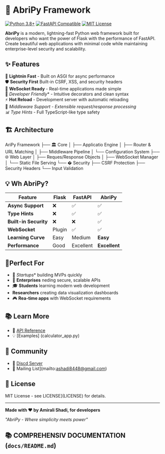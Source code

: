 # 🌟 AbriPy Framework

[![Python 3.8+](https://img.shields.io/badge/python-3.8+-blue.svg)](https://www.python.org/downloads/)
[![FastAPI Compatible](https://img.shields.io/badge/ASGI-compatible-green.svg)](https://asgi.readthedocs.io/)
[![MIT License](https://img.shields.io/badge/license-MIT-blue.svg)](LICENSE)

**AbriPy** is a modern, lightning-fast Python web framework built for developers who want the power of Flask with the performance of FastAPI. Create beautiful web applications with minimal code while maintaining enterprise-level security and scalability.

## ✨ Features

🚀 **Lightnin Fast** - Built on ASGI for async performance  
🛡️ **Security First**  Built-in CSRF, XSS, and security headers  
🔌 **WeSocket Ready** - Real-time applications made simple  
🎨 *Developer Friendly** - Intuitive decorators and clean syntax  
⚡ **Hot Reload** - Development server with automatic reloading  
🔧 **Middleware Support* - Extensible request/response processing  
📊 *Type Hints** - Full TypeScript-like type safety  

## 🏗️ Architecture


AriPy Framework
├── 🏛️ Core
│   ├── Applicatio Engine
│   ├── Router & URL Matching
│   ├── Middleware Pipeline
│   └── Configuration System
├── 🌐 Web Layer
│   ├── Reques/Response Objects
│   ├── WebSocket Manager
│   └── Static File Serving
└── � Security
├── CSRF Protection
├── Security Headers
└── Input Validation

## 💡 Wh AbriPy?

| Feature | Flask | FastAPI | **AbriPy** |
|---------|-------|---------|-----------|
| **Async Support** | ❌ | ✅ | ✅ |
| **Type Hints** | ❌ | ✅ | ✅ |
| **Built-in Security** | ❌ | ❌ | ✅ |
| **WebSocket** | Plugin | ✅ | ✅ |
| **Learning Curve** | Easy | Medium | **Easy** |
| **Performance** | Good | Excellent | **Excellent** |

## 🎯Perfect For

- 🚀 *Startups** building MVPs quickly
- 🏢 **Enterprises** neding secure, scalable APIs
- 🎓 **Students** learning modern web development
-  **Researchers** creating data visualization dashboards
- 🎮 **Rea-time apps** with WebSocket requirements

## 📚 Learn More

- 🎯 [API Reference](docs/apa.html)
- 💡 [Examples] (calculator_app.py)

## 🤝 Community

- 💬 [Discd Server](https://t.me/Amiralisahdii)
- 📧 Mailing List](mailto:ashadi8448@gmail.com)

## 📄 License

MIT License - see LICENSE](LICENSE) for details.

---

**Made with ❤️ by Amirali Shadi, for developers**

*"AbriPy - Where simplicity meets power"*


## 📚 **COMPREHENSIV DOCUMENTATION** (`docs/README.md`)

```